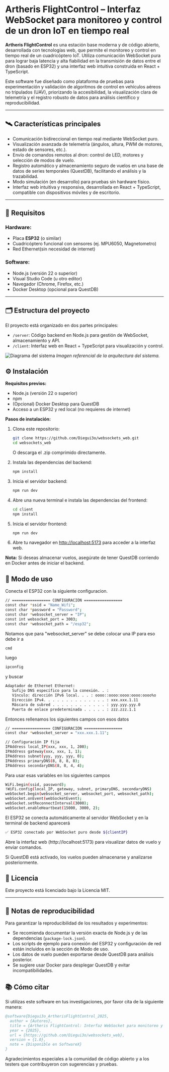 # Artheris FlightControl – Interfaz WebSocket para monitoreo y control de un dron IoT en tiempo real

**Artheris FlightControl** es una estación base moderna y de código abierto, desarrollada con tecnologías web, que permite el monitoreo y control en tiempo real de un cuadricóptero IoT. Utiliza comunicación WebSocket pura para lograr baja latencia y alta fiabilidad en la transmisión de datos entre el dron (basado en ESP32) y una interfaz web intuitiva construida en React + TypeScript.

Este software fue diseñado como plataforma de pruebas para experimentación y validación de algoritmos de control en vehículos aéreos no tripulados (UAV), priorizando la accesibilidad, la visualización clara de telemetría y el registro robusto de datos para análisis científico y reproducibilidad.

---

## 🛰️ Características principales

- Comunicación bidireccional en tiempo real mediante WebSocket puro.
- Visualización avanzada de telemetría (ángulos, altura, PWM de motores, estado de sensores, etc.).
- Envío de comandos remotos al dron: control de LED, motores y selección de modos de vuelo.
- Registro automático y almacenamiento seguro de vuelos en una base de datos de series temporales (QuestDB), facilitando el análisis y la trazabilidad.
- Modo simulación (en desarrollo) para pruebas sin hardware físico.
- Interfaz web intuitiva y responsiva, desarrollada en React + TypeScript, compatible con dispositivos móviles y de escritorio.

---

## 🔧 Requisitos

### Hardware:

- Placa **ESP32** (o similar)
- Cuadricóptero funcional con sensores (ej. MPU6050, Magnetometro)
- Red Ethernet(sin necesidad de internet)

### Software:

- Node.js (versión 22 o superior)
- Visual Studio Code (u otro editor)
- Navegador (Chrome, Firefox, etc.)
- Docker Desktop (opcional para QuestDB)

---

## 🗂️ Estructura del proyecto

El proyecto está organizado en dos partes principales:

- `/server`: Código backend en Node.js para gestión de WebSocket, almacenamiento y API.
- `/client`: Interfaz web en React + TypeScript para visualización y control.

![Diagrama del sistema](./assets/diagram.svg)
_Imagen referencial de la arquitectura del sistema._

## ⚙️ Instalación

**Requisitos previos:**

- Node.js (versión 22 o superior)
- npm
- (Opcional) Docker Desktop para QuestDB
- Acceso a un ESP32 y red local (no requieres de internet)

**Pasos de instalación:**

1. Clona este repositorio:

   ```bash
   git clone https://github.com/Diegui3o/websockets_web.git
   cd websockets_web
   ```

   O descarga el .zip comprimido directamente.

2. Instala las dependencias del backend:

   ```bash
   npm install
   ```

3. Inicia el servidor backend:

   ```bash
   npm run dev
   ```

4. Abre una nueva terminal e instala las dependencias del frontend:

   ```bash
   cd client
   npm install
   ```

5. Inicia el servidor frontend:

   ```bash
   npm run dev
   ```

6. Abre tu navegador en [http://localhost:5173](http://localhost:5173) para acceder a la interfaz web.

**Nota:** Si deseas almacenar vuelos, asegúrate de tener QuestDB corriendo en Docker antes de iniciar el backend.

## 🚀 Modo de uso

Conecta el ESP32 con la siguiente configuracion.

```bash
// ================= CONFIGURACIÓN =================
const char *ssid = "Name_Wifi";
const char *password = "Password";
const char *websocket_server = "IP";
const int websocket_port = 3003;
const char *websocket_path = "/esp32";
```

Notamos que para "websocket_server" se debe colocar una IP para eso debe ir a

```bash
cmd
```

luego

```bash
ipconfig
```

y buscar

```bash
Adaptador de Ethernet Ethernet:
   Sufijo DNS específico para la conexión. . :
   Vínculo: dirección IPv6 local. . . : oooo::oooo:oooo:oooo:oooo%o
   Dirección IPv4. . . . . . . . . . . . . . : xxx.xxx.1.11
   Máscara de subred . . . . . . . . . . . . : yyy.yyy.yyy.0
   Puerta de enlace predeterminada . . . . . : zzz.zzz.1.1
```

Entonces rellenamos los siguientes campos con esos datos

```bash
// ================= CONFIGURACIÓN =================
const char *websocket_server = "xxx.xxx.1.11";

// Configuración IP fija
IPAddress local_IP(xxx, xxx, 1, 200);
IPAddress gateway(xxx, xxx, 1, 1);
IPAddress subnet(yyy, yyy, yyy, 0);
IPAddress primaryDNS(8, 8, 8, 8);
IPAddress secondaryDNS(8, 8, 4, 4);
```

Para usar esas variables en los siguientes campos

```bash
WiFi.begin(ssid, password);
!WiFi.config(local_IP, gateway, subnet, primaryDNS, secondaryDNS)
webSocket.begin(websocket_server, websocket_port, websocket_path);
webSocket.onEvent(webSocketEvent);
webSocket.setReconnectInterval(3000);
webSocket.enableHeartbeat(15000, 3000, 2);
```

El ESP32 se conecta automáticamente al servidor WebSocket y en la terminal de backend aparecerá

```bash
✅ ESP32 conectado por WebSocket puro desde ${clientIP}
```

Abre la interfaz web (http://localhost:5173) para visualizar datos de vuelo y enviar comandos.

Si QuestDB está activado, los vuelos pueden almacenarse y analizarse posteriormente.

## 📄 Licencia

Este proyecto está licenciado bajo la Licencia MIT.

---

## 🧪 Notas de reproducibilidad

Para garantizar la reproducibilidad de los resultados y experimentos:

- Se recomienda documentar la versión exacta de Node.js y de las dependencias (`package-lock.json`).
- Los scripts de ejemplo para conexión del ESP32 y configuración de red están incluidos en la sección de Modo de uso.
- Los datos de vuelo pueden exportarse desde QuestDB para análisis posterior.
- Se sugiere usar Docker para desplegar QuestDB y evitar incompatibilidades.

## 📚 Cómo citar

Si utilizas este software en tus investigaciones, por favor cita de la siguiente manera:

```bibtex
@software{Diegui3o_ArtherisFlightControl_2025,
  author = {Autores},
  title = {Artheris FlightControl: Interfaz WebSocket para monitoreo y control de un dron IoT en tiempo real},
  year = {2025},
  url = {https://github.com/Diegui3o/websockets_web},
  version = {1.0},
  note = {Disponible en SoftwareX}
}
```

Agradecimientos especiales a la comunidad de código abierto y a los testers que contribuyeron con sugerencias y pruebas.
